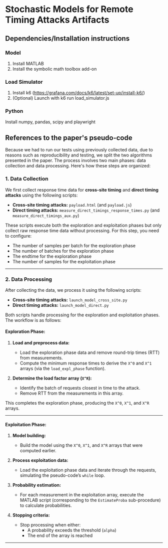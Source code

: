 # Stochastic Models for Remote Timing Attacks Artifacts

## Dependencies/Installation instructions

### Model

1. Install MATLAB
2. Install the symbolic math toolbox add-on

### Load Simulator

1. Install k6 (https://grafana.com/docs/k6/latest/set-up/install-k6/)
2. (Optional) Launch with k6 run load_simulator.js

### Python

Install numpy, pandas, scipy and playwright

## References to the paper's pseudo-code

Because we had to run our tests using previously collected data, due to reasons such as reproducibility and testing, we split the two algorithms presented in the paper. The process involves two main phases: data collection and data processing. Here's how these steps are organized:

### 1. Data Collection  
We first collect response time data for **cross-site timing** and **direct timing attacks** using the following scripts:  
- **Cross-site timing attacks:** `payload.html` (and `payload.js`)  
- **Direct timing attacks:** `measure_direct_timings_response_times.py` (and `measure_direct_timings_aux.py`)  

These scripts execute both the exploration and exploitation phases but only collect raw response time data without processing. For this step, you need to configure:

- The number of samples per batch for the exploration phase
- The number of batches for the exploration phase
- The endtime for the exploration phase
- The number of samples for the exploitation phase

---

### 2. Data Processing  
After collecting the data, we process it using the following scripts:  
- **Cross-site timing attacks:** `launch_model_cross_site.py`  
- **Direct timing attacks:** `launch_model_direct.py`  

Both scripts handle processing for the exploration and exploitation phases. The workflow is as follows:

#### Exploration Phase:
1. **Load and preprocess data:**  
   - Load the exploration phase data and remove round-trip times (RTT) from measurements.  
   - Compute the minimum response times to derive the `X^0` and `X^1` arrays (via the `load_expl_phase` function).  

2. **Determine the load factor array (`X^R`):**  
   - Identify the batch of requests closest in time to the attack.  
   - Remove RTT from the measurements in this array.  

This completes the exploration phase, producing the `X^0`, `X^1`, and `X^R` arrays.  

---

#### Exploitation Phase:
1. **Model building:**  
   - Build the model using the `X^0`, `X^1`, and `X^R` arrays that were computed earlier.  

2. **Process exploitation data:**  
   - Load the exploitation phase data and iterate through the requests, simulating the pseudo-code’s `while` loop.  

3. **Probability estimation:**  
   - For each measurement in the exploitation array, execute the MATLAB script (corresponding to the `EstimateProba` sub-procedure) to calculate probabilities.  

4. **Stopping criteria:**  
   - Stop processing when either:  
     - A probability exceeds the threshold (`alpha`)  
     - The end of the array is reached  

---
